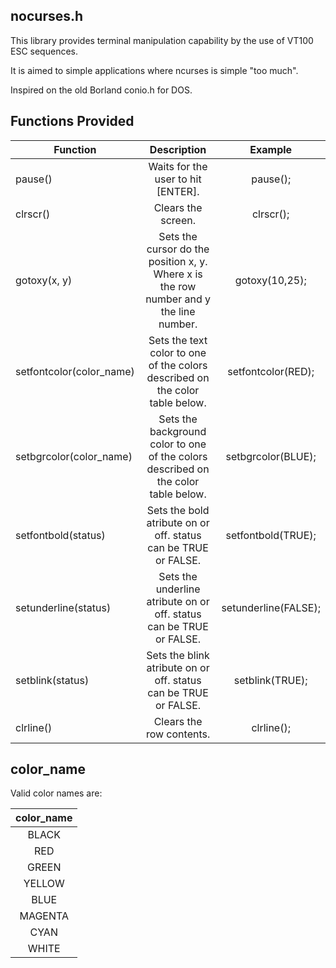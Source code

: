 nocurses.h
----------

This library provides terminal manipulation capability by the use of VT100 ESC sequences. 

It is aimed to simple applications where ncurses is simple "too much".

Inspired on the old Borland conio.h for DOS.


Functions Provided
------------------
| Function                 |                                       Description                                      |        Example       |
|--------------------------|:--------------------------------------------------------------------------------------:|:--------------------:|
| pause()                  |                           Waits for the user to hit [ENTER].                           |       pause();       |
| clrscr()                 |                                   Clears the screen.                                   |       clrscr();      |
| gotoxy(x, y)             | Sets the cursor do the position x, y. Where x is the row number and y the line number. |    gotoxy(10,25);    |
| setfontcolor(color_name) | Sets the text color to one of the colors described on the color table below.           | setfontcolor(RED);   |
| setbgrcolor(color_name)  | Sets the background color to one of the colors described on the color table below.     | setbgrcolor(BLUE);   |
| setfontbold(status)      | Sets the bold atribute on or off. status can be TRUE or FALSE.                         | setfontbold(TRUE);   |
| setunderline(status)     | Sets the underline atribute on or off. status can be TRUE or FALSE.                    | setunderline(FALSE); |
| setblink(status)         | Sets the blink atribute on or off. status can be TRUE or FALSE.                        | setblink(TRUE);      |
| clrline()                | Clears the row contents.                                                               | clrline();           |



color_name
----------

Valid color names are:

| color_name |
|:----------:|
| BLACK      |
| RED        |
| GREEN      |
| YELLOW     |
| BLUE       |
| MAGENTA    |
| CYAN       |
| WHITE      |

